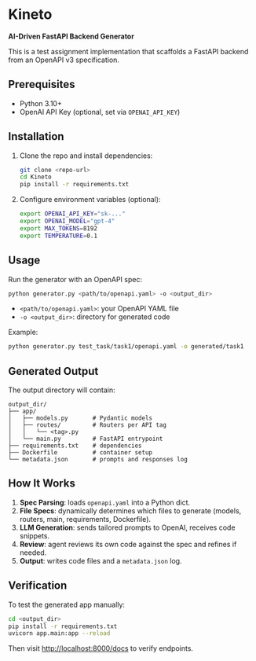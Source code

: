 # Kineto

**AI-Driven FastAPI Backend Generator**

This is a test assignment implementation that scaffolds a FastAPI backend from an OpenAPI v3 specification.

## Prerequisites

* Python 3.10+
* OpenAI API Key (optional, set via `OPENAI_API_KEY`)

## Installation

1. Clone the repo and install dependencies:

   ```bash
   git clone <repo-url>
   cd Kineto
   pip install -r requirements.txt
   ```

2. Configure environment variables (optional):

   ```bash
   export OPENAI_API_KEY="sk-..."
   export OPENAI_MODEL="gpt-4"
   export MAX_TOKENS=8192
   export TEMPERATURE=0.1
   ```

## Usage

Run the generator with an OpenAPI spec:

```bash
python generator.py <path/to/openapi.yaml> -o <output_dir>
```

* `<path/to/openapi.yaml>`: your OpenAPI YAML file
* `-o <output_dir>`: directory for generated code

Example:

```bash
python generator.py test_task/task1/openapi.yaml -o generated/task1
```

## Generated Output

The output directory will contain:

```
output_dir/
├── app/
│   ├── models.py       # Pydantic models
│   ├── routes/         # Routers per API tag
│   │   └── <tag>.py
│   └── main.py         # FastAPI entrypoint
├── requirements.txt    # dependencies
├── Dockerfile          # container setup
└── metadata.json       # prompts and responses log
```

## How It Works

1. **Spec Parsing**: loads `openapi.yaml` into a Python dict.
2. **File Specs**: dynamically determines which files to generate (models, routers, main, requirements, Dockerfile).
3. **LLM Generation**: sends tailored prompts to OpenAI, receives code snippets.
4. **Review**: agent reviews its own code against the spec and refines if needed.
5. **Output**: writes code files and a `metadata.json` log.

## Verification

To test the generated app manually:

```bash
cd <output_dir>
pip install -r requirements.txt
uvicorn app.main:app --reload
```

Then visit [http://localhost:8000/docs](http://localhost:8000/docs) to verify endpoints.


